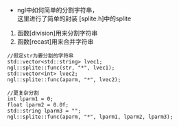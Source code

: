 * ngl中如何简单的分割字符串，<br/>
这里进行了简单的封装
[splite.h]中的splite
1. 函数[division]用来分割字符串
2. 函数[recast]用来合并字符串

```
//假定str为要分割的字符串
std::vector<std::string> lvec1;
ngl::splite::func(str, "*", lvec1);
std::vector<int> lvec2;
ngl::splite::func(aparm, "*", lvec2);

//更复杂分割
int lparm1 = 0;
float lparm2 = 0.0f;
std::string lparm3 = "";
ngl::splite::func(aparm, "*", lparm1, lparm2, lparm3);
```
